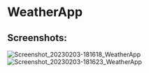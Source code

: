 # WeatherApp

## Screenshots:

![Screenshot_20230203-181618_WeatherApp](https://user-images.githubusercontent.com/12114017/216712337-224fc47d-ddde-4cbd-b01a-16c1a8e2ae76.jpg)
![Screenshot_20230203-181623_WeatherApp](https://user-images.githubusercontent.com/12114017/216712328-aac3b75c-506a-4fe7-9069-678c8324a7e1.jpg)
